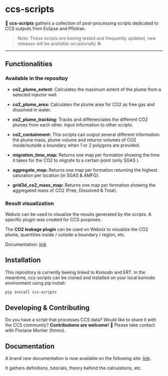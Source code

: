 # ccs-scripts

:scroll: **ccs-scripts** gathers a collection of post-processing scripts dedicated to CCS outputs from Eclipse and Pflotran.

>Note: These scripts are beeing tested and frequently updated, new releases will be available occasionally :recycle:


---
## Functionalities

### Available in the repositoy

- **co2_plume_extent:** Calculates the maximum extent of the plume from a selected injector well. 

- **co2_plume_area:** Calculates the plume area for CO2 as free gas and dissolved in water.

- **co2_plume_tracking:** Tracks and differenciates the different CO2 plumes from each other. Input information to other scripts.

- **co2_containment:** This scripts can output several different information: the plume mass, plume volume and returns volumes of CO2 inside/outside a boundary when 1 or 2 polygons are provided. 

- **migration_time_map:** Returns one map per formation showing the time it takes for the CO2 to migrate to a certain point (only SGAS ).

- **aggregate_map:** Returns one map per formation returning the highest saturation per location (in SGAS & AMFG).

- **grid3d_co2_mass_map:** Returns one map per formation showing the aggregated mass of CO2 (Free, Dissolved & Total).

### Result visualization
Webviz can be used to visualize the results generated by the scripts. A specific plugin was created for CCS purposes: 

The **CO2 leakage plugin** can be used on Webviz to visualize the CO2 plume, quantities inside / outside a boundary / region, etc. 

Documentation: [link](https://equinor.github.io/webviz-subsurface/#/webviz-subsurface?id=co2leakage)



## Installation 

This repository is currently beeing linked to Komodo and ERT. In the meantime, ccs-scripts can be cloned and installed on your local komodo environment using pip install:

```sh
pip install ccs-scripts
```

## Developing & Contributing

Do you have a script that processes CCS data? Would like to share it with the CCS community? **Contributions are welcome!** :star_struck: Please take contact with Floriane Mortier (fmmo).

## Documentation

A brand new documentation is now available on the following site: [link](https://fmu-for-ccs.radix.equinor.com). 

It gathers definitions, tutorials, theory behind the calculations, etc. 

